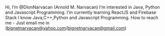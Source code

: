 Hi, I’m @DlonNarvacan (Arnold M. Narvacan)
I’m interested in Java, Python and Javascript Programming.
I’m currently learning ReactJS and Firebase Stack
I know Java,C++,Python and Javascript Programming.
How to reach me - Just email me in (bignetnarvacan@yahoo.com/bignetnarvacan@gmail.com)

<!---
DlonNarvacan/DlonNarvacan is a ✨ special ✨ repository because its `README.md` (this file) appears on your GitHub profile.
You can click the Preview link to take a look at your changes.
--->
